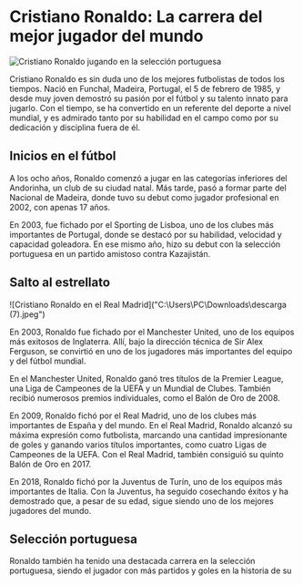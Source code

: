 # Cristiano Ronaldo: La carrera del mejor jugador del mundo

![Cristiano Ronaldo jugando en la selección portuguesa](https://phantom-elmundo.unidadeditorial.es/1d178b3423a91d9d73ba521ad4451d3a/resize/473/f/webp/assets/multimedia/imagenes/2021/06/24/16245558914634.jpg)

Cristiano Ronaldo es sin duda uno de los mejores futbolistas de todos los tiempos. Nació en Funchal, Madeira, Portugal, el 5 de febrero de 1985, y desde muy joven demostró su pasión por el fútbol y su talento innato para jugarlo. Con el tiempo, se ha convertido en un referente del deporte a nivel mundial, y es admirado tanto por su habilidad en el campo como por su dedicación y disciplina fuera de él.

## Inicios en el fútbol

A los ocho años, Ronaldo comenzó a jugar en las categorías inferiores del Andorinha, un club de su ciudad natal. Más tarde, pasó a formar parte del Nacional de Madeira, donde tuvo su debut como jugador profesional en 2002, con apenas 17 años.

En 2003, fue fichado por el Sporting de Lisboa, uno de los clubes más importantes de Portugal, donde se destacó por su habilidad, velocidad y capacidad goleadora. En ese mismo año, hizo su debut con la selección portuguesa en un partido amistoso contra Kazajistán.

## Salto al estrellato

![Cristiano Ronaldo en el Real Madrid]("C:\Users\PC\Downloads\descarga (7).jpeg")

En 2003, Ronaldo fue fichado por el Manchester United, uno de los equipos más exitosos de Inglaterra. Allí, bajo la dirección técnica de Sir Alex Ferguson, se convirtió en uno de los jugadores más importantes del equipo y del fútbol mundial.

En el Manchester United, Ronaldo ganó tres títulos de la Premier League, una Liga de Campeones de la UEFA y un Mundial de Clubes. También recibió numerosos premios individuales, como el Balón de Oro de 2008.

En 2009, Ronaldo fichó por el Real Madrid, uno de los clubes más importantes de España y del mundo. En el Real Madrid, Ronaldo alcanzó su máxima expresión como futbolista, marcando una cantidad impresionante de goles y ganando varios títulos importantes, como cuatro Ligas de Campeones de la UEFA. Con el Real Madrid, también consiguió su quinto Balón de Oro en 2017.

En 2018, Ronaldo fichó por la Juventus de Turín, uno de los equipos más importantes de Italia. Con la Juventus, ha seguido cosechando éxitos y ha demostrado que, a pesar de su edad, sigue siendo uno de los mejores jugadores del mundo.

## Selección portuguesa

Ronaldo también ha tenido una destacada carrera en la selección portuguesa, siendo el jugador con más partidos y goles en la historia de su
